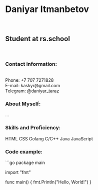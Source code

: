 <h1>Daniyar Itmanbetov</h1>
<br>
<h2>Student at rs.school</h2>
<br>
<h3>Contact information:</h3>
<br>
Phone: +7 707 7271828
<br>
E-mail: kaskyr@gmail.com
<br>
Telegram: @daniyar_taraz
<br>
<h3>About Myself:</h3>
...
<br>
<h3>Skills and Proficiency:</h3>
HTML
CSS
Golang
C/C++
Java
JavaScript
<br>
<h3>Code example:</h3>
```go
package main

import "fmt"

func main() {
  fmt.Println("Hello, World!")
}
```
